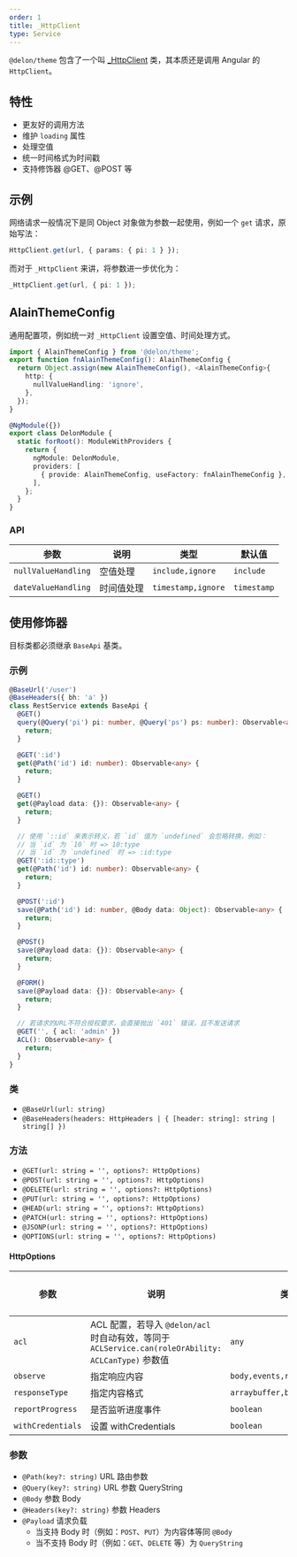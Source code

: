 ```yaml
---
order: 1
title: _HttpClient
type: Service
---
```


`@delon/theme` 包含了一个叫 [\_HttpClient](https://github.com/ng-alain/delon/blob/master/packages/theme/src/services/http/http.client.ts) 类，其本质还是调用 Angular 的 `HttpClient`。

## 特性

- 更友好的调用方法
- 维护 `loading` 属性
- 处理空值
- 统一时间格式为时间戳
- 支持修饰器 @GET、@POST 等

## 示例

网络请求一般情况下是同 Object 对象做为参数一起使用，例如一个 `get` 请求，原始写法：

```ts
HttpClient.get(url, { params: { pi: 1 } });
```

而对于 `_HttpClient` 来讲，将参数进一步优化为：

```ts
_HttpClient.get(url, { pi: 1 });
```

## AlainThemeConfig

通用配置项，例如统一对 `_HttpClient` 设置空值、时间处理方式。

```ts
import { AlainThemeConfig } from '@delon/theme';
export function fnAlainThemeConfig(): AlainThemeConfig {
  return Object.assign(new AlainThemeConfig(), <AlainThemeConfig>{
    http: {
      nullValueHandling: 'ignore',
    },
  });
}

@NgModule({})
export class DelonModule {
  static forRoot(): ModuleWithProviders {
    return {
      ngModule: DelonModule,
      providers: [
        { provide: AlainThemeConfig, useFactory: fnAlainThemeConfig },
      ],
    };
  }
}
```

### API

| 参数                | 说明       | 类型               | 默认值      |
| ------------------- | ---------- | ------------------ | ----------- |
| `nullValueHandling` | 空值处理   | `include,ignore`   | `include`   |
| `dateValueHandling` | 时间值处理 | `timestamp,ignore` | `timestamp` |

## 使用修饰器

目标类都必须继承 `BaseApi` 基类。

### 示例

```ts
@BaseUrl('/user')
@BaseHeaders({ bh: 'a' })
class RestService extends BaseApi {
  @GET()
  query(@Query('pi') pi: number, @Query('ps') ps: number): Observable<any> {
    return;
  }

  @GET(':id')
  get(@Path('id') id: number): Observable<any> {
    return;
  }

  @GET()
  get(@Payload data: {}): Observable<any> {
    return;
  }

  // 使用 `::id` 来表示转义，若 `id` 值为 `undefined` 会忽略转换，例如：
  // 当 `id` 为 `10` 时 => 10:type
  // 当 `id` 为 `undefined` 时 => :id:type
  @GET(':id::type')
  get(@Path('id') id: number): Observable<any> {
    return;
  }

  @POST(':id')
  save(@Path('id') id: number, @Body data: Object): Observable<any> {
    return;
  }

  @POST()
  save(@Payload data: {}): Observable<any> {
    return;
  }

  @FORM()
  save(@Payload data: {}): Observable<any> {
    return;
  }

  // 若请求的URL不符合授权要求，会直接抛出 `401` 错误，且不发送请求
  @GET('', { acl: 'admin' })
  ACL(): Observable<any> {
    return;
  }
}
```

### 类

- `@BaseUrl(url: string)`
- `@BaseHeaders(headers: HttpHeaders | { [header: string]: string | string[] })`

### 方法

- `@GET(url: string = '', options?: HttpOptions)`
- `@POST(url: string = '', options?: HttpOptions)`
- `@DELETE(url: string = '', options?: HttpOptions)`
- `@PUT(url: string = '', options?: HttpOptions)`
- `@HEAD(url: string = '', options?: HttpOptions)`
- `@PATCH(url: string = '', options?: HttpOptions)`
- `@JSONP(url: string = '', options?: HttpOptions)`
- `@OPTIONS(url: string = '', options?: HttpOptions)`

#### HttpOptions

| 参数              | 说明                                                                                                | 类型                         | 默认值 |
| ----------------- | --------------------------------------------------------------------------------------------------- | ---------------------------- | ------ |
| `acl`             | ACL 配置，若导入 `@delon/acl` 时自动有效，等同于 `ACLService.can(roleOrAbility: ACLCanType)` 参数值 | `any`                        | -      |
| `observe`         | 指定响应内容                                                                                        | `body,events,response`       | -      |
| `responseType`    | 指定内容格式                                                                                        | `arraybuffer,blob,json,text` | -      |
| `reportProgress`  | 是否监听进度事件                                                                                    | `boolean`                    | -      |
| `withCredentials` | 设置 withCredentials                                                                                | `boolean`                    | -      |

### 参数

- `@Path(key?: string)` URL 路由参数
- `@Query(key?: string)` URL 参数 QueryString
- `@Body` 参数 Body
- `@Headers(key?: string)` 参数 Headers
- `@Payload` 请求负载
  - 当支持 Body 时（例如：`POST`、`PUT`）为内容体等同 `@Body`
  - 当不支持 Body 时（例如：`GET`、`DELETE` 等）为 `QueryString`
